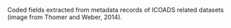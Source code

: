 Coded fields extracted from metadata records of ICOADS related datasets (image from Thomer and Weber, 2014).  